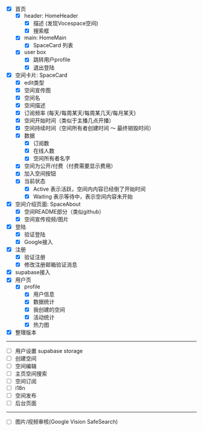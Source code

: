 - [x] 首页
  - [x] header: HomeHeader
    - [x] 描述 (发现Vocespace空间)
    - [x] 搜索框
  - [x] main: HomeMain
    - [x] SpaceCard 列表
  - [x] user box
    - [x] 跳转用户profile
    - [x] 退出登陆
- [x] 空间卡片: SpaceCard
  - [x] edit类型
  - [x] 空间宣传图
  - [x] 空间名
  - [x] 空间描述
  - [x] 订阅频率 (每天/每周某天/每周某几天/每月某天)
  - [x] 空间开始时间（类似于主播几点开播）
  - [x] 空间持续时间（空间所有者创建时间 ～ 最终销毁时间）
  - [x] 数据
    - [x] 订阅数
    - [x] 在线人数
    - [x] 空间所有者名字
  - [x] 空间为公开/付费（付费需要显示费用）
  - [x] 加入空间按钮
  - [x] 当前状态
    - [x] Active 表示活跃，空间内内容已经倒了开始时间
    - [x] Waiting 表示等待中，表示空间内容未开始
- [x] 空间介绍页面: SpaceAbout
  - [x] 空间README部分（类似github）
  - [x] 空间宣传视频/图片
- [x] 登陆
  - [x] 验证登陆
  - [x] Google接入
- [x] 注册
  - [x] 验证注册
  - [x] 修改注册邮箱验证消息
- [x] supabase接入
- [x] 用户页
  - [x] profile
    - [x] 用户信息
    - [x] 数据统计
    - [x] 我创建的空间
    - [x] 活动统计
    - [x] 热力图
- [x] 整理版本 

---

- [ ] 用户设置 supabase storage
- [ ] 创建空间
- [ ] 空间编辑
- [ ] 主页空间搜索
- [ ] 空间订阅
- [ ] i18n
- [ ] 空间发布
- [ ] 后台页面

---

- [ ] 图片/视频审核(Google Vision SafeSearch)
